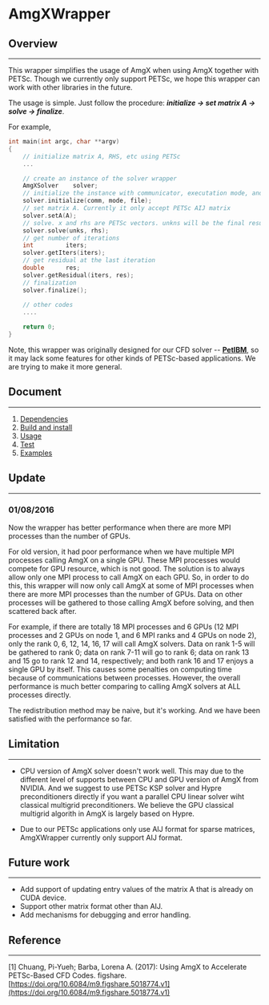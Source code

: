 # AmgXWrapper

## Overview
------------

This wrapper simplifies the usage of AmgX when using AmgX together with PETSc.
Though we currently only support PETSc, we hope this wrapper can work with other libraries in the future.

The usage is simple. 
Just follow the procedure: ***initialize -> set matrix A -> solve -> finalize***. 

For example,

```c++
int main(int argc, char **argv)
{
    // initialize matrix A, RHS, etc using PETSc
    ...

    // create an instance of the solver wrapper
    AmgXSolver    solver;
    // initialize the instance with communicator, executation mode, and config file
    solver.initialize(comm, mode, file);    
    // set matrix A. Currently it only accept PETSc AIJ matrix
    solver.setA(A);    
    // solve. x and rhs are PETSc vectors. unkns will be the final result in the end
    solver.solve(unks, rhs);    
    // get number of iterations
    int         iters;
    solver.getIters(iters);    
    // get residual at the last iteration
    double      res;
    solver.getResidual(iters, res);    
    // finalization
    solver.finalize();
 
    // other codes
    ....

    return 0;
}
```


Note, this wrapper was originally designed for our CFD solver -- **[PetIBM](https://github.com/barbagroup/PetIBM)**,
so it may lack some features for other kinds of PETSc-based applications.
We are trying to make it more general.

## Document
-----------

1. [Dependencies](doc/dependencies.md)
2. [Build and install](doc/install.md)
3. [Usage](doc/usage.md)
4. [Test](doc/test.md)
5. [Examples](example)

## Update 
----------

### 01/08/2016

Now the wrapper has better performance when there are more MPI processes than the number of GPUs.

For old version,
it had poor performance when we have multiple MPI processes calling AmgX on a single GPU. 
These MPI processes would compete for GPU resource, which is not good.
The solution is to always allow only one MPI process to call AmgX on each GPU.
So, in order to do this, 
this wrapper will now only call AmgX at some of MPI processes when there are more MPI processes than the number of GPUs. 
Data on other processes will be gathered to those calling AmgX before solving, and then scattered back after.

For example, 
if there are totally 18 MPI processes and 6 GPUs (12 MPI processes and 2 GPUs on node 1, and 6 MPI ranks and 4 GPUs on node 2), 
only the rank 0, 6, 12, 14, 16, 17 will call AmgX solvers.
Data on rank 1-5 will be gathered to rank 0; 
data on rank 7-11 will go to rank 6; 
data on rank 13 and 15 go to rank 12 and 14, respectively; 
and both rank 16 and 17 enjoys a single GPU by itself.
This causes some penalties on computing time because of communications between processes.
However, the overall performance is much better comparing to calling AmgX solvers at ALL processes directly.

The redistribution method may be naive, but it's working.
And we have been satisfied with the performance so far.

## Limitation
----------------

* CPU version of AmgX solver doesn't work well. This may due to the different
  level of supports between CPU and GPU version of AmgX from NVIDIA. And we suggest
  to use PETSc KSP solver and Hypre preconditioners directly if you want a
  parallel CPU linear solver wiht classical multigrid preconditioners. We
  believe the GPU classical multigrid algorith in AmgX is largely based on Hypre.

* Due to our PETSc applications only use AIJ format for sparse matrices, AmgXWrapper
  currently only support AIJ format.

## Future work
----------------

* Add support of updating entry values of the matrix A that is already on CUDA device.
* Support other matrix format other than AIJ.
* Add mechanisms for debugging and error handling.

## Reference
-------------
[1] Chuang, Pi-Yueh; Barba, Lorena A. (2017): Using AmgX to Accelerate PETSc-Based
CFD Codes. figshare.
[https://doi.org/10.6084/m9.figshare.5018774.v1](https://doi.org/10.6084/m9.figshare.5018774.v1)
